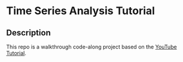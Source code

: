 # Time Series Analysis Tutorial
## Description
This repo is a walkthrough code-along project based on the [YouTube Tutorial](https://www.youtube.com/watch?v=eKiXtGzEjos).

